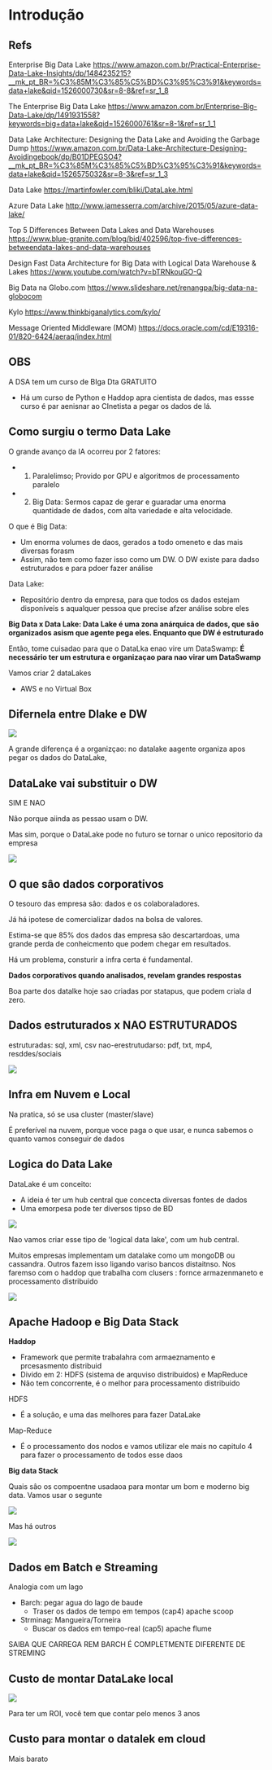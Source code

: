 # Introdução

## Refs

Enterprise Big Data Lake
https://www.amazon.com.br/Practical-Enterprise-Data-Lake-Insights/dp/1484235215?__mk_pt_BR=%C3%85M%C3%85%C5%BD%C3%95%C3%91&keywords=data+lake&qid=1526000730&sr=8-8&ref=sr_1_8

The Enterprise Big Data Lake
https://www.amazon.com.br/Enterprise-Big-Data-Lake/dp/1491931558?keywords=big+data+lake&qid=1526000761&sr=8-1&ref=sr_1_1

Data Lake Architecture: Designing the Data Lake and Avoiding the Garbage Dump
https://www.amazon.com.br/Data-Lake-Architecture-Designing-Avoidingebook/dp/B01DPEGSO4?__mk_pt_BR=%C3%85M%C3%85%C5%BD%C3%95%C3%91&keywords=data+lake&qid=1526575032&sr=8-3&ref=sr_1_3

Data Lake
https://martinfowler.com/bliki/DataLake.html

Azure Data Lake
http://www.jamesserra.com/archive/2015/05/azure-data-lake/

Top 5 Differences Between Data Lakes and Data Warehouses
https://www.blue-granite.com/blog/bid/402596/top-five-differences-betweendata-lakes-and-data-warehouses

Design Fast Data Architecture for Big Data with Logical Data Warehouse & Lakes
https://www.youtube.com/watch?v=bTRNkouGO-Q

Big Data na Globo.com
https://www.slideshare.net/renangpa/big-data-na-globocom

Kylo
https://www.thinkbiganalytics.com/kylo/

Message Oriented Middleware (MOM)
https://docs.oracle.com/cd/E19316-01/820-6424/aeraq/index.html

## OBS

A DSA tem um curso de BIga Dta GRATUITO
+ Há um curso de Python e Haddop apra cientista de dados, mas essse curso é par aenisnar ao CInetista a pegar os dados de lá.

## Como surgiu o termo Data Lake

O grande avanço da IA ocorreu por 2 fatores:
+ 1. Paralelimso; Provido por GPU e algoritmos de processamento paralelo
+ 2. Big Data: Sermos capaz de gerar e guaradar uma enorma quantidade de dados, com alta variedade e alta velocidade.

O que é Big Data:
+ Um enorma volumes de daos, gerados a todo omeneto e das mais diversas forasm
+ Assim, nâo tem como fazer isso como um DW. O DW existe para dadso estruturados e para pdoer fazer análise

Data Lake:
+ Repositório dentro da empresa, para que todos os dados estejam disponíveis s aqualquer pessoa que precise afzer análise sobre eles

**Big Data x Data Lake: Data Lake é uma zona anárquica de dados, que sâo organizados asism que agente pega eles. Enquanto que DW é estruturado**

Entâo, tome cuisadao para que o DataLka enao vire um DataSwamp: **É necessário ter um estrutura e organizaçao para nao virar um DataSwamp**

Vamos criar 2 dataLakes
+ AWS e no Virtual Box

## Difernela entre Dlake e DW



![](/home/rhavel/Documentos/STUDY-PROJECTS/data-engineering-study/ds-academy/formacao-data-enginner/course-02-data-lake/imgs/img-c2-1-01.png)

A grande diferença é a organizçao: no datalake aagente organiza apos pegar os dados do DataLake,

## DataLake vai substituir o DW

SIM E NAO

Nâo porque aiinda as pessao usam o DW.

Mas sim, porque o DataLake pode no futuro se tornar o unico repositorio da empresa

![](/home/rhavel/Documentos/STUDY-PROJECTS/data-engineering-study/ds-academy/formacao-data-enginner/course-02-data-lake/imgs/img-c2-1-02.png)

## O que sâo dados corporativos

O tesouro das empresa sâo: dados e os colaboraladores.

Já há ipotese de comercializar dados na bolsa de valores.

Estima-se que 85% dos dados das empresa sâo descartardoas, uma grande perda de conheicmento que podem chegar em resultados.

Há um problema, consturir a infra certa é fundamental.

**Dados corporativos quando analisados, revelam grandes respostas**

Boa parte dos datalke hoje sao criadas por statapus, que podem criala d zero.

## Dados estruturados x NAO ESTRUTURADOS

estruturadas: sql, xml, csv
nao-erestrutudarso: pdf, txt, mp4, resddes/sociais

![](/home/rhavel/Documentos/STUDY-PROJECTS/data-engineering-study/ds-academy/formacao-data-enginner/course-02-data-lake/imgs/img-c2-1-03.png)

## Infra em Nuvem e Local

Na pratica, só se usa cluster (master/slave)

É preferível na nuvem, porque voce paga o que usar, e nunca sabemos o quanto vamos conseguir de dados

## Logica do Data Lake

DataLake é um conceito:
+ A ideia é ter um hub central que concecta diversas fontes de dados
+ Uma emorpesa pode ter diversos tipso de BD

![](/home/rhavel/Documentos/STUDY-PROJECTS/data-engineering-study/ds-academy/formacao-data-enginner/course-02-data-lake/imgs/img-c2-1-04.png)

Nao vamos criar esse tipo de 'logical data lake', com um hub central. 

Muitos empresas implementam um datalake como um mongoDB ou cassandra. Outros fazem isso ligando variso bancos distaitnso.
Nos faremso com o haddop que trabalha com clusers : fornce armazenmaneto e processamento distribuido

![](/home/rhavel/Documentos/STUDY-PROJECTS/data-engineering-study/ds-academy/formacao-data-enginner/course-02-data-lake/imgs/img-c2-1-05.png)

## Apache Hadoop e Big Data Stack

**Haddop** 

+ Framework que permite trabalahra com armaeznamento e prcesasmento distribuid
+ Divido em 2: HDFS (sistema de arquviso distribuidos) e MapReduce
+ Nâo tem concorrente, é o melhor para processamento distribuido

HDFS
+ É a soluçâo, e uma das melhores para fazer DataLake

Map-Reduce
+ É o processamento dos nodos e vamos utilizar ele mais no capitulo 4 para fazer o processamento de todos esse daos


**Big data Stack**

Quais sâo os compoentne usadaoa para montar um bom e moderno big data. Vamos usar o segunte

![](/home/rhavel/Documentos/STUDY-PROJECTS/data-engineering-study/ds-academy/formacao-data-enginner/course-02-data-lake/imgs/img-c2-1-07.png)

Mas há outros

![](/home/rhavel/Documentos/STUDY-PROJECTS/data-engineering-study/ds-academy/formacao-data-enginner/course-02-data-lake/imgs/img-c2-1-08.png)

## Dados em Batch e Streaming

Analogia com um lago
+ Barch: pegar agua do lago de baude
  - Traser os dados de tempo em tempos (cap4) apache scoop
+ Strminag: Mangueira/Torneira
  - Buscar os dados em tempo-real (cap5) apache flume

SAIBA QUE CARREGA REM BARCH É COMPLETMENTE DIFERENTE DE STREMING

## Custo de montar DataLake local

![](/home/rhavel/Documentos/STUDY-PROJECTS/data-engineering-study/ds-academy/formacao-data-enginner/course-02-data-lake/imgs/img-c2-1-09.png)

Para ter um ROI, você tem que contar pelo menos 3 anos

## Custo para montar o datalek em cloud

Mais barato
